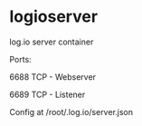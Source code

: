 # logioserver
log.io server container


Ports:

6688 TCP - Webserver

6689 TCP - Listener


Config at /root/.log.io/server.json




